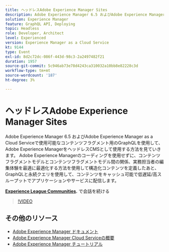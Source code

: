 ```yaml
---
title: ヘッドレスAdobe Experience Manager Sites
description: Adobe Experience Manager 6.5 およびAdobe Experience Manager as a Cloud Serviceで使用可能なコンテンツフラグメント用のGraphQLを使用して、Adobe Experience ManagerをヘッドレスCMSとして使用する方法を見ていきます。 Adobe Experience Managerのコーディングを使用せずに、コンテンツフラグメントモデルとコンテンツフラグメントモデル間の関係、実務担当者の編集体験を最適に最適化する方法を使用して構造化コンテンツを定義したあと、GraphQLと永続クエリを使用して、コンテンツをキャッシュ可能で低遅延/高スループットでアプリケーションやサービスに配信します。
solution: Experience Manager
feature: GraphQL API, Deploying
topic: Headless
role: Developer, Architect
level: Experienced
version: Experience Manager as a Cloud Service
kt: 9144
type: Event
exl-id: 8d2c72dc-086f-443d-98c3-2a2497482f21
duration: 1957
source-git-commit: 5c946ab73e78d4243ca310032a10bb8e82228c3d
workflow-type: tm+mt
source-wordcount: '187'
ht-degree: 3%

---
```


# ヘッドレスAdobe Experience Manager Sites

Adobe Experience Manager 6.5 およびAdobe Experience Manager as a Cloud Serviceで使用可能なコンテンツフラグメント用のGraphQLを使用して、Adobe Experience ManagerをヘッドレスCMSとして使用する方法を見ていきます。 Adobe Experience Managerのコーディングを使用せずに、コンテンツフラグメントモデルとコンテンツフラグメントモデル間の関係、実務担当者の編集体験を最適に最適化する方法を使用して構造化コンテンツを定義したあと、GraphQLと永続クエリを使用して、コンテンツをキャッシュ可能で低遅延/高スループットでアプリケーションやサービスに配信します。

**[Experience League Communities](https://adobe.ly/39H5BWo).** で会話を続ける

>[!VIDEO](https://video.tv.adobe.com/v/337576/?quality=12&learn=on&hidetitle=true)

## その他のリソース

- [Adobe Experience Manager ドキュメント ](https://experienceleague.adobe.com/docs/experience-manager-cloud-service.html?lang=ja)
- [Adobe Experience Manager Cloud Serviceの概要 ](https://experienceleague.adobe.com/docs/experience-manager-cloud-service/overview/home.html?lang=ja)
- [Adobe Experience Manager チュートリアル](https://experienceleague.adobe.com/docs/experience-manager-tutorials.html?lang=ja)
